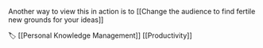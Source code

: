 Another way to view this in action is to [[Change the audience to find fertile new grounds for your ideas]]

🏷️ [[Personal Knowledge Management]] [[Productivity]] 